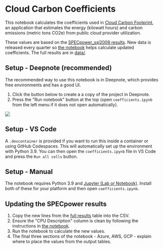 # Cloud Carbon Coefficients

This notebook calculates the coefficients used in [Cloud Carbon
Footprint](https://www.cloudcarbonfootprint.org/), an application that
estimates the energy (kilowatt hours) and carbon emissions (metric tons CO2e)
from public cloud provider utilization.

These values are based on the [SPECpower_ssj2008
results](https://www.spec.org/power_ssj2008/results/). New data is released
every quarter so [the notebook](coefficients.ipynb) helps calculate updated
coefficients. The full results are in [data/](data/).

## Setup - Deepnote (recommended)

The recommended way to use this notebook is in Deepnote, which provides free
environments and has a good UI. 

1. Click the button below to create a a copy of the project in Deepnote.
2. Press the "Run notebook" button at the top (open `coefficients.ipynb`
   from the left menu if it does not open automatically).

[<img
src="https://deepnote.com/buttons/launch-in-deepnote-white.svg">](https://deepnote.com/launch?url=https://github.com/davidmytton/cloud-carbon-coefficients/blob/main/coefficients.ipynb)

## Setup - VS Code

A `.devcontainer` is provided if you want to run this inside a container or
using GitHub Codespaces. This will automatically set up the environment with
Python 3.9. You can then open the `coefficients.ipynb` file in VS Code and press
the `Run all cells` button.

## Setup - Manual

The notebook requires Python 3.9 and [Jupyter (Lab or
Notebook)](https://jupyter.org/install). Install both of these for your platform
and then open `coefficients.ipynb`.

## Updating the SPECpower results

1. Copy the new lines from the [full
   results](https://www.spec.org/power_ssj2008/results/power_ssj2008.html) table
   into the CSV.
2. Ensure the "CPU Description" column is clean by following the instructions in
   [the notebook](coefficients.ipynb).
3. Run the notebook to calculate the new values.
4. The final three sections of the notebook - Azure, AWS, GCP - explain where to
   place the values from the output tables.
